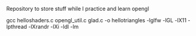 Repository to store stuff while I practice and learn opengl

gcc helloshaders.c opengl_util.c glad.c -o hellotriangles -lglfw -lGL -lX11 -lpthread -lXrandr -lXi -ldl -lm
